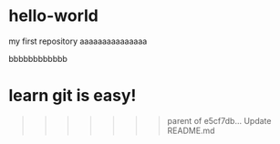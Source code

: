 # hello-world
my first repository
aaaaaaaaaaaaaaa

bbbbbbbbbbbb

learn git is easy!
=======
>>>>>>> parent of e5cf7db... Update README.md
